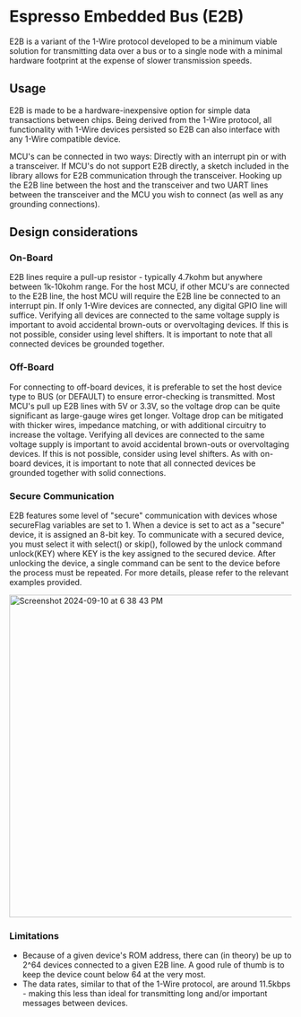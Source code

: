 # Espresso Embedded Bus (E2B)
E2B is a variant of the 1-Wire protocol developed to be a minimum viable solution for transmitting data over a bus or to a single node with a minimal hardware footprint at the expense of slower transmission speeds.

## Usage
E2B is made to be a hardware-inexpensive option for simple data transactions between chips. Being derived from the 1-Wire protocol, all functionality with 1-Wire devices persisted so E2B can also interface with any 1-Wire compatible device.

MCU's can be connected in two ways: Directly with an interrupt pin or with a transceiver. If MCU's do not support E2B directly, a sketch included in the library allows for E2B communication through the transceiver. Hooking up the E2B line between the host and the transceiver and two UART lines between the transceiver and the MCU you wish to connect (as well as any grounding connections).

## Design considerations
### On-Board
E2B lines require a pull-up resistor - typically 4.7kohm but anywhere between 1k-10kohm range. For the host MCU, if other MCU's are connected to the E2B line, the host MCU will require the E2B line be connected to an interrupt pin. If only 1-Wire devices are connected, any digital GPIO line will suffice. Verifying all devices are connected to the same voltage supply is important to avoid accidental brown-outs or overvoltaging devices. If this is not possible, consider using level shifters. It is important to note that all connected devices be grounded together.

### Off-Board
For connecting to off-board devices, it is preferable to set the host device type to BUS (or DEFAULT) to ensure error-checking is transmitted. Most MCU's pull up E2B lines with 5V or 3.3V, so the voltage drop can be quite significant as large-gauge wires get longer. Voltage drop can be mitigated with thicker wires, impedance matching, or with additional circuitry to increase the voltage. Verifying all devices are connected to the same voltage supply is important to avoid accidental brown-outs or overvoltaging devices. If this is not possible, consider using level shifters. As with on-board devices, it is important to note that all connected devices be grounded together with solid connections.

### Secure Communication
E2B features some level of "secure" communication with devices whose secureFlag variables are set to 1. When a device is set to act as a "secure" device, it is assigned an 8-bit key. To communicate with a secured device, you must select it with select() or skip(), followed by the unlock command unlock(KEY) where KEY is the key assigned to the secured device. After unlocking the device, a single command can be sent to the device before the process must be repeated. For more details, please refer to the relevant examples provided.

<img width="575" alt="Screenshot 2024-09-10 at 6 38 43 PM" src="https://github.com/user-attachments/assets/7a5153e4-368c-4415-acac-8d9ddadf340e">

### Limitations
- Because of a given device's ROM address, there can (in theory) be up to 2^64 devices connected to a given E2B line. A good rule of thumb is to keep the device count below 64 at the very most.
- The data rates, similar to that of the 1-Wire protocol, are around 11.5kbps - making this less than ideal for transmitting long and/or important messages between devices.
